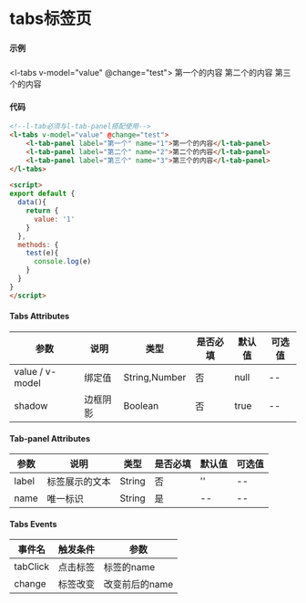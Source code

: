 # tabs标签页

### 

#### 示例
###
<l-tabs v-model="value" @change="test">
  <l-tab-panel label="第一个" name="1">第一个的内容</l-tab-panel>
  <l-tab-panel label="第二个" name="2">第二个的内容</l-tab-panel>
  <l-tab-panel label="第三个" name="3">第三个的内容</l-tab-panel>
</l-tabs>

<script>
export default {
  data(){
    return {
      value: '1'
    }
  },
  methods: {
    test(e){
      console.log(e)
    }
  }
}
</script>

#### 代码
```html
<!--l-tab必须与l-tab-panel搭配使用-->
<l-tabs v-model="value" @change="test">
    <l-tab-panel label="第一个" name="1">第一个的内容</l-tab-panel>
    <l-tab-panel label="第二个" name="2">第二个的内容</l-tab-panel>
    <l-tab-panel label="第三个" name="3">第三个的内容</l-tab-panel>
</l-tabs>

<script>
export default {
  data(){
    return {
      value: '1'
    }
  },
  methods: {
    test(e){
      console.log(e)
    }
  }
}
</script>
```

#### Tabs Attributes
| 参数 | 说明 | 类型 | 是否必填 | 默认值 | 可选值 |
| ---  | --- | ---  | ---      | ---   | ---   |
| value / v-model | 绑定值 | String,Number | 否 | null | --|
| shadow | 边框阴影 | Boolean | 否 | true | -- |


#### Tab-panel Attributes
| 参数 | 说明 | 类型 | 是否必填 | 默认值 | 可选值 |
| ---  | --- | ---  | ---      | ---   | ---   |
| label | 标签展示的文本 | String | 否 | '' | -- |
| name | 唯一标识 | String | 是 | -- | --|


#### Tabs Events
| 事件名 | 触发条件 | 参数 |
|  ---  | ---  | ---  | 
| tabClick | 点击标签 | 标签的name |
| change | 标签改变 | 改变前后的name |
